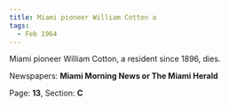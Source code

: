 ```yaml
---  
title: Miami pioneer William Cotton a  
tags:  
  - Feb 1964  
---  
```

  
Miami pioneer William Cotton, a resident since 1896, dies.  
  
Newspapers: **Miami Morning News or The Miami Herald**  
  
Page: **13**, Section: **C** 
